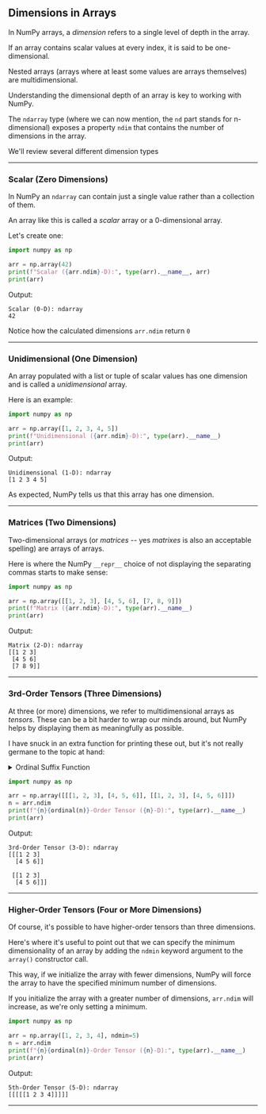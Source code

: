 ## Dimensions in Arrays

In NumPy arrays, a *dimension* refers to a single level of depth in the
array.

If an array contains scalar values at every index, it is said to be 
one-dimensional.

Nested arrays (arrays where at least some values are arrays themselves)
are multidimensional.

Understanding the dimensional depth of an array is key to working with
NumPy.

The `ndarray` type (where we can now mention, the `nd` part stands for
n-dimensional) exposes a property `ndim` that contains the number of
dimensions in the array.

We'll review several different dimension types

---

### Scalar (Zero Dimensions)

In NumPy an `ndarray` can contain just a single value rather than a 
collection of them.

An array like this is called a *scalar* array or a 0-dimensional array.

Let's create one:

```python
import numpy as np

arr = np.array(42)
print(f"Scalar ({arr.ndim}-D):", type(arr).__name__, arr)
print(arr)
```

Output:

```
Scalar (0-D): ndarray
42
```

Notice how the calculated dimensions `arr.ndim` return `0`

---

### Unidimensional (One Dimension)

An array populated with a list or tuple of scalar values has one
dimension and is called a *unidimensional* array.

Here is an example:

```python
import numpy as np

arr = np.array([1, 2, 3, 4, 5])
print(f"Unidimensional ({arr.ndim}-D):", type(arr).__name__)
print(arr)
```

Output:

```
Unidimensional (1-D): ndarray
[1 2 3 4 5]
```

As expected, NumPy tells us that this array has one dimension.

---

### Matrices (Two Dimensions)

Two-dimensional arrays (or *matrices* -- yes *matrixes* is also an
acceptable spelling) are arrays of arrays.

Here is where the NumPy `__repr__` choice of not displaying the separating
commas starts to make sense:

```python
import numpy as np

arr = np.array([[1, 2, 3], [4, 5, 6], [7, 8, 9]])
print(f"Matrix ({arr.ndim}-D):", type(arr).__name__)
print(arr)
```

Output:

```
Matrix (2-D): ndarray
[[1 2 3]
 [4 5 6]
 [7 8 9]]
```

---

### 3rd-Order Tensors (Three Dimensions)

At three (or more) dimensions, we refer to multidimensional arrays as
*tensors*. These can be a bit harder to wrap our minds around, but NumPy
helps by displaying them as meaningfully as possible.

I have snuck in an extra function for printing these out, but it's not
really germane to the topic at hand:

<details>
<summary>Ordinal Suffix Function</summary>

```python
def ordinal(n: int) -> str:
    """Get the ordinal suffix of a number"""
    if n // 10 % 10 != 1:
        # Logic
        if n % 10 == 1:
            return "st"
        if n % 10 == 2:
            return "nd"
        if n % 10 == 3:
            return "rd"
    return "th" 
```

</details>

```python
import numpy as np

arr = np.array([[[1, 2, 3], [4, 5, 6]], [[1, 2, 3], [4, 5, 6]]])
n = arr.ndim
print(f"{n}{ordinal(n)}-Order Tensor ({n}-D):", type(arr).__name__)
print(arr)
```

Output:

```
3rd-Order Tensor (3-D): ndarray
[[[1 2 3]
  [4 5 6]]

 [[1 2 3]
  [4 5 6]]]
```

---

### Higher-Order Tensors (Four or More Dimensions)

Of course, it's possible to have higher-order tensors than three
dimensions.

Here's where it's useful to point out that we can specify the minimum
dimensionality of an array by adding the `ndmin` keyword argument to the
`array()` constructor call.

This way, if we initialize the array with fewer dimensions, NumPy will
force the array to have the specified minimum number of dimensions.

If you initialize the array with a greater number of dimensions,
`arr.ndim` will increase, as we're only setting a minimum.

```python
import numpy as np

arr = np.array([1, 2, 3, 4], ndmin=5)
n = arr.ndim
print(f"{n}{ordinal(n)}-Order Tensor ({n}-D):", type(arr).__name__)
print(arr)
```

Output:

```
5th-Order Tensor (5-D): ndarray
[[[[[1 2 3 4]]]]]
```

---
